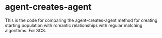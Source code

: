 # agent-creates-agent
This is the code for comparing the agent-creates-agent method for creating starting population with romantic relationships with regular matching algorithms. For SCS.
